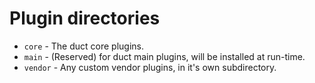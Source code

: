 # Plugin directories

- `core` - The duct core plugins.
- `main` - (Reserved) for duct main plugins, will be installed at run-time.
- `vendor` - Any custom vendor plugins, in it's own subdirectory.

[//]: # ( vim: set ft=markdown : )
